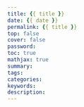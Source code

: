 ```yaml
---
title: {{ title }}
date: {{ date }}
permalink: {{ title }}
top: false
cover: false
password:
toc: true
mathjax: true
summary:
tags:
categories:
keywords: 
description:
---
```

